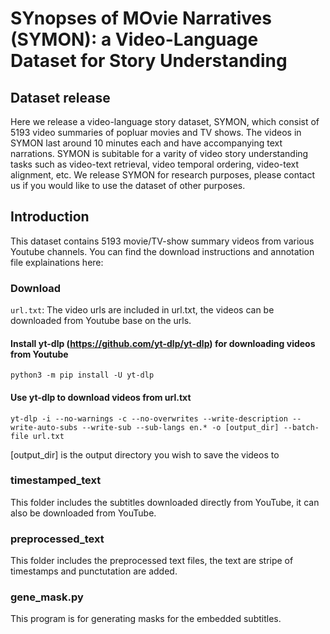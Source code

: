 # SYnopses of MOvie Narratives (SYMON): a Video-Language Dataset for Story Understanding
## Dataset release
Here we release a video-language story dataset, SYMON, which consist of 5193 video summaries of popluar movies and TV shows. The videos in SYMON last around 10 minutes each and have accompanying text narrations. SYMON is subitable for a varity of video story understanding tasks such as video-text retrieval, video temporal ordering, video-text alignment, etc. We release SYMON for research purposes, please contact us if you would like to use the dataset of other purposes.

## Introduction
This dataset contains 5193 movie/TV-show summary videos from various Youtube channels. You can find the download instructions and annotation file explainations here:
### Download
`url.txt`: The video urls are included in url.txt, the videos can be downloaded from Youtube base on the urls.
#### Install yt-dlp (https://github.com/yt-dlp/yt-dlp) for downloading videos from Youtube 
`python3 -m pip install -U yt-dlp`
#### Use yt-dlp to download videos from url.txt
`yt-dlp -i --no-warnings -c --no-overwrites --write-description --write-auto-subs --write-sub --sub-langs en.* -o [output_dir] --batch-file url.txt`

[output_dir] is the output directory you wish to save the videos to
### timestamped_text
This folder includes the subtitles downloaded directly from YouTube, it can also be downloaded from YouTube.
### preprocessed_text
This folder includes the preprocessed text files, the text are stripe of timestamps and punctutation are added.
### gene_mask.py
This program is for generating masks for the embedded subtitles.
